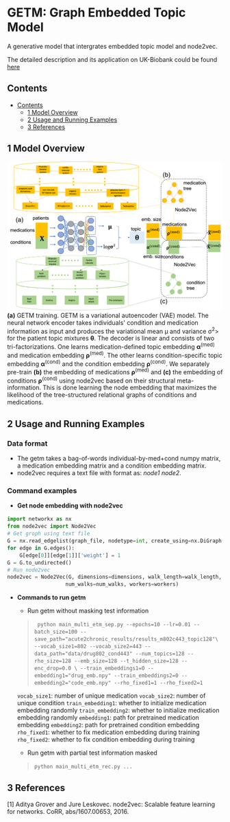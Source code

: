 # GETM: Graph Embedded Topic Model
A generative model that intergrates embedded topic model and node2vec.

The detailed description and its application on UK-Biobank could be found [here](https://www.biorxiv.org/content/10.1101/2022.01.07.475444v1)

## Contents ##
- [Contents](#contents)
	- [1 Model Overview](#1-model-overview)
	- [2 Usage and Running Examples](#3-usage-and-running-example)
	- [3 References](#4-references)

## 1 Model Overview
![](doc/methods.png "getm model overview and its application on multi-type medical features")
**(a)** GETM training. GETM is a variational autoencoder (VAE) model. The neural network encoder takes individuals' condition and medication information as input and produces the variational mean μ and variance σ<sup>2</sup>> for the patient topic mixtures **θ**. The decoder is linear and consists of two tri-factorizations. One learns medication-defined topic embedding **α**<sup>(med)</sup> and medication embedding **ρ**<sup>(med)</sup>. The other learns condition-specific topic embedding **α**<sup>(cond)</sup> and the condition embedding **ρ**<sup>(cond)</sup>. We separately pre-train **(b)** the embedding of medications **ρ**<sup>(med)</sup> and **(c)** the embedding of conditions **ρ**<sup>(cond)</sup> using node2vec based on their structural meta-information. This is done learning the node embedding that maximizes the likelihood of the tree-structured relational graphs of conditions and medications.

## 2 Usage and Running Examples
### Data format
* The getm takes a bag-of-words individual-by-med+cond numpy matrix, a medication embedding matrix and a condition embedding matrix.
* node2vec requires a text file with format as: *node1* *node2*.

### Command examples
* **Get node embedding with node2vec**
```python
import networkx as nx 
from node2vec import Node2Vec
# Get groph using text file
G = nx.read_edgelist(graph_file, nodetype=int, create_using=nx.DiGraph())
for edge in G.edges():
    G[edge[0]][edge[1]]['weight'] = 1
G = G.to_undirected()
# Run node2vec
node2vec = Node2Vec(G, dimensions=dimensions, walk_length=walk_length, \
                   num_walks=num_walks, workers=workers)
```

* **Commands to run getm**
	* Run getm without masking test information
	> `	python main_multi_etm_sep.py --epochs=10 --lr=0.01 --batch_size=100 --save_path="acute2chronic_results/results_m802c443_topic128"\
	 --vocab_size1=802 --vocab_size2=443 --data_path="data/drug802_cond443" --num_topics=128 --rho_size=128 --emb_size=128 --t_hidden_size=128 --enc_drop=0.0 \
	 --train_embeddings1=0 --embedding1="drug_emb.npy" --train_embeddings2=0 --embedding2="code_emb.npy" --rho_fixed1=1 --rho_fixed2=1`
	 
	 `vocab_size1`: number of unique medication
	 `vocab_size2`: number of unique condition
	 `train_embedding1`: whether to initialize medication embedding randomly
	 `train_embedding2`: whether to initialize medication embedding randomly
	 `embedding1`: path for pretrained medication embedding
	 `embedding2`: path for pretrained condition embedding
	 `rho_fixed1`: whether to fix medication embedding during training
	 `rho_fixed2`: whether to fix condition embedding during training

	 * Run getm with partial test information masked
	 > `python main_multi_etm_rec.py ...`


## 3 References
<a id="1">[1]</a>
Aditya Grover and Jure Leskovec. node2vec: Scalable feature learning for networks.
CoRR, abs/1607.00653, 2016.





